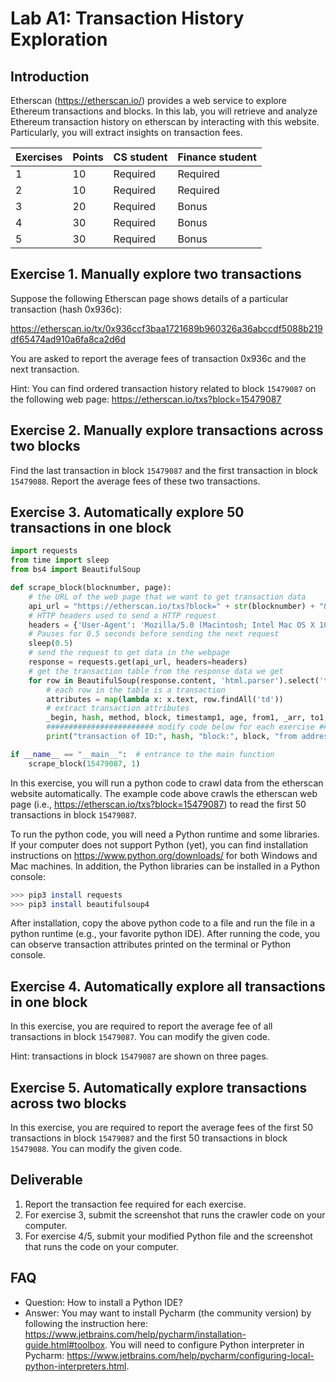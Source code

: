 Lab A1: Transaction History Exploration
===

Introduction
---

Etherscan (https://etherscan.io/) provides a web service to explore Ethereum transactions and blocks. In this lab, you will retrieve and analyze Ethereum transaction history on etherscan by interacting with this website. Particularly, you will extract insights on transaction fees.

| Exercises | Points | CS student | Finance student
| --- | --- | --- | --- |
|  1  | 10 |  Required | Required |
|  2  | 10 | Required | Required |
|  3  | 20 | Required | Bonus |
|  4  | 30 | Required | Bonus |
|  5  | 30 | Required | Bonus |

Exercise 1. Manually explore two transactions
---

Suppose the following Etherscan page shows details of a particular transaction (hash 0x936c):

https://etherscan.io/tx/0x936ccf3baa1721689b960326a36abccdf5088b219df65474ad910a6fa8ca2d6d 

You are asked to report the average fees of transaction 0x936c and the next transaction. 

Hint: You can find ordered transaction history related to block `15479087` on the following web page: https://etherscan.io/txs?block=15479087

Exercise 2. Manually explore transactions across two blocks
---

Find the last transaction in block `15479087` and the first transaction in block `15479088`. Report the average fees of these two transactions.


Exercise 3. Automatically explore 50 transactions in one block
---

```python
import requests
from time import sleep
from bs4 import BeautifulSoup

def scrape_block(blocknumber, page):
    # the URL of the web page that we want to get transaction data
    api_url = "https://etherscan.io/txs?block=" + str(blocknumber) + "&p="+str(page)
    # HTTP headers used to send a HTTP request
    headers = {'User-Agent': 'Mozilla/5.0 (Macintosh; Intel Mac OS X 10.15; rv:72.0) Gecko/20100101 Firefox/72.0'}
    # Pauses for 0.5 seconds before sending the next request
    sleep(0.5)
    # send the request to get data in the webpage
    response = requests.get(api_url, headers=headers)
    # get the transaction table from the response data we get
    for row in BeautifulSoup(response.content, 'html.parser').select('table.table-hover tbody tr'):
        # each row in the table is a transaction
        attributes = map(lambda x: x.text, row.findAll('td'))
        # extract transaction attributes
        _begin, hash, method, block, timestamp1, age, from1, _arr, to1, value1, txnfee, burnfee = attributes
        ######################## modify code below for each exercise #######################
        print("transaction of ID:", hash, "block:", block, "from address", from1, "toaddress", to1, "transaction fee",txnfee)

if __name__ == "__main__":  # entrance to the main function
    scrape_block(15479087, 1)
```

In this exercise, you will run a python code to crawl data from the etherscan website automatically. The example code above crawls the etherscan web page  (i.e., https://etherscan.io/txs?block=15479087) to read the first 50 transactions in block `15479087`.

To run the python code, you will need a Python runtime and some libraries. If your computer does not support Python (yet), you can find installation instructions on
https://www.python.org/downloads/ for both Windows and Mac machines. In addition, the Python libraries can be installed in a Python console: 

```bash
>>> pip3 install requests
>>> pip3 install beautifulsoup4
```

After installation, copy the above python code to a file and run the file in a python runtime (e.g., your favorite python IDE). After running the code, you can observe transaction attributes printed on the terminal or Python console.

Exercise 4. Automatically explore all transactions in one block
---

In this exercise, you are required to report the average fee of all transactions in block `15479087`. You can modify the given code.

Hint: transactions in block `15479087` are shown on three pages.

Exercise 5. Automatically explore transactions across two blocks
---

In this exercise, you are required to report the average fees of the first 50 transactions in block `15479087` and the first 50 transactions in block `15479088`. You can modify the given code.

Deliverable
---

1. Report the transaction fee required for each exercise.
2. For exercise 3, submit the screenshot that runs the crawler code on your computer.
3. For exercise 4/5, submit your modified Python file and the screenshot that runs the code on your computer.

FAQ
---

- Question: How to install a Python IDE?
- Answer: You may want to install Pycharm (the community version) by following the instruction here: https://www.jetbrains.com/help/pycharm/installation-guide.html#toolbox. You will need to configure Python interpreter in Pycharm: https://www.jetbrains.com/help/pycharm/configuring-local-python-interpreters.html.

